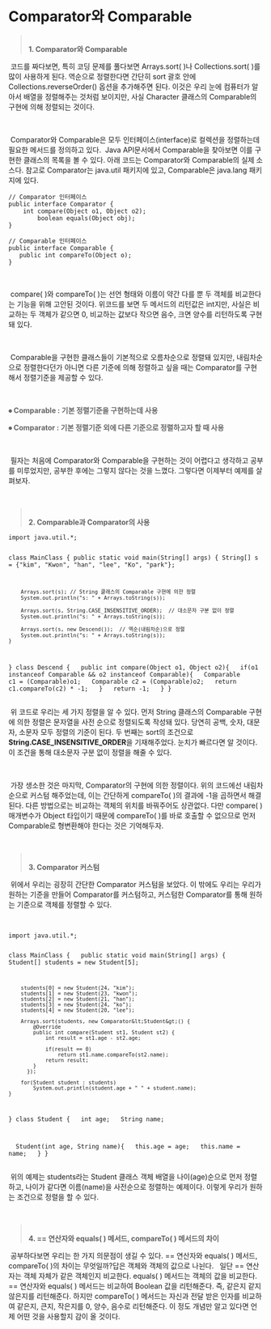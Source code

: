# Comparator와 Comparable


<blockquote data-ke-style="style2"><br /><b>1. Comparator와 Comparable</b></blockquote>
<p data-ke-size="size16">&nbsp;코드를 짜다보면, 특히 코딩 문제를 풀다보면 Arrays.sort( )나 Collections.sort( )를 많이 사용하게 된다. 역순으로 정렬한다면 간단히 sort 괄호 안에 Collections.reverseOrder() 옵션을 추가해주면 된다. 이것은 우리 눈에 컴퓨터가 알아서 배열을 정렬해주는 것처럼 보이지만, 사실 Character 클래스의 Comparable의 구현에 의해 정렬되는 것이다.&nbsp;</p>
<p data-ke-size="size16">&nbsp;</p>
<p data-ke-size="size16">&nbsp;Comparator와 Comparable은 모두 인터페이스(interface)로 컬렉션을 정렬하는데 필요한 메서드를 정의하고 있다.&nbsp; Java API문서에서 Comparable을 찾아보면 이를 구현한 클래스의 목록을 볼 수 있다. 아래 코드는 Comparator와 Comparable의 실제 소스다. 참고로 Comparator는 java.util 패키지에 있고, Comparable은 java.lang 패키지에 있다.</p>
<pre id="code_1630757585547" class="java" data-ke-language="java" data-ke-type="codeblock"><code>// Comparator 인터페이스
public interface Comparator {
	int compare(Object o1, Object o2);
&nbsp;       boolean equals(Object obj);
}
&nbsp;
// Comparable 인터페이스
public interface Comparable {
&nbsp;	public int compareTo(Object o);
}</code></pre>
<p data-ke-size="size16">&nbsp;</p>
<p data-ke-size="size16">&nbsp;compare( )와 compareTo( )는 선언 형태와 이름이 약간 다를 뿐 두 객체를 비교한다는 기능을 위해 고안된 것이다. 위코드를 보면 두 메서드의 리턴값은 int지만, 사실은 비교하는 두 객체가 같으면 0, 비교하는 값보다 작으면 음수, 크면 양수를 리턴하도록 구현돼 있다.&nbsp;</p>
<p data-ke-size="size16">&nbsp;</p>
<p data-ke-size="size16">&nbsp;Comparable을 구현한 클래스들이 기본적으로 오름차순으로 정렬돼 있지만, 내림차순으로 정렬한다던가 아니면 다른 기준에 의해 정렬하고 싶을 때는 Comparator를 구현해서 정렬기준을 제공할 수 있다.</p>
<p data-ke-size="size16">&nbsp;</p>
<p data-ke-size="size16"><b><span style="color: #666666;">⦁ Comparable : 기본 정렬기준을 구현하는데 사용</span></b></p>
<p data-ke-size="size16"><b><span style="color: #666666;">⦁ Comparator : 기본 정렬기준 외에 다른 기준으로 정렬하고자 할 때 사용</span></b></p>
<p data-ke-size="size16">&nbsp;</p>
<p data-ke-size="size16">&nbsp;필자는 처음에 Comparator와 Comparable을 구현하는 것이 어렵다고 생각하고 공부를 미루었지만, 공부한 후에는 그렇지 않다는 것을 느꼈다. 그렇다면 이제부터 예제를 살펴보자.</p>
<p data-ke-size="size16">&nbsp;</p>
<blockquote data-ke-style="style2"><br /><b>2. Comparable과 Comparator의 사용</b></blockquote>
<pre id="code_1630760504427" class="java" data-ke-language="java" data-ke-type="codeblock"><code>import java.util.*;

class MainClass {
	public static void main(String[] args) {
    	String[] s = {"kim", "Kwon", "han", "lee", "Ko", "park"};
        
        Arrays.sort(s);	// String 클래스의 Comparable 구현에 의한 정렬
        System.out.println("s: " + Arrays.toString(s));
        
        Arrays.sort(s, String.CASE_INSENSITIVE_ORDER);	// 대소문자 구분 없이 정렬
        System.out.println("s: " + Arrays.toString(s));
        
        Arrays.sort(s, new Descend());	// 역순(내림차순)으로 정렬
        System.out.println("s: " + Arrays.toString(s));
    }
}
class Descend {
&nbsp;	public int compare(Object o1, Object o2){
&nbsp;    	if(o1 instanceof Comparable &amp;&amp; o2 instanceof Comparable){
&nbsp;        	Comparable c1 = (Comparable)o1;
&nbsp;        	Comparable c2 = (Comparable)o2;
&nbsp;        	return c1.compareTo(c2) * -1;
&nbsp;        }
&nbsp;        return -1;
&nbsp;    }
}</code></pre>
<p data-ke-size="size16">&nbsp;위 코드로 우리는 세 가지 정렬을 알 수 있다. 먼저 String 클래스의 Comparable 구현에 의한 정렬은 문자열을 사전 순으로 정렬되도록 작성돼 있다. 당연히 공백, 숫자, 대문자, 소문자 모두 정렬의 기준이 된다. 두 번째는 sort의 조건으로 <b>String.CASE_INSENSITIVE_ORDER</b>을 기재해주었다. 눈치가 빠르다면 알 것이다. 이 조건을 통해 대소문자 구분 없이 정렬을 해줄 수 있다.</p>
<p data-ke-size="size16">&nbsp;</p>
<p data-ke-size="size16">&nbsp;가장 생소한 것은 마지막, Comparator의 구현에 의한 정렬이다. 위의 코드에선 내림차순으로 커스텀 해주었는데, 이는 간단하게 compareTo( )의 결과에 -1을 곱하면서 해결된다. 다른 방법으로는 비교하는 객체의 위치를 바꿔주어도 상관없다. 다만 compare( ) 매개변수가 Object 타입이기 때문에 compareTo( )를 바로 호출할 수 없으므로 먼저 Comparable로 형변환해야 한다는 것은 기억해두자.</p>
<p data-ke-size="size16">&nbsp;</p>
<blockquote data-ke-style="style2"><br /><b>3. Comparator 커스텀</b></blockquote>
<p data-ke-size="size16">&nbsp;위에서 우리는 굉장히 간단한 Comparator 커스텀을 보았다. 이 밖에도 우리는 우리가 원하는 기준을 만들어 Comparator를 커스텀하고, 커스텀한 Comparator를 통해 원하는 기준으로 객체를 정렬할 수 있다.</p>
<p data-ke-size="size16">&nbsp;</p>
<pre id="code_1630761712596" class="java" data-ke-language="java" data-ke-type="codeblock"><code>import java.util.*;

class MainClass {
&nbsp;	public static void main(String[] args) {
&nbsp;		Student[] students = new Student[5];

		students[0] = new Student(24, "kim");
		students[1] = new Student(23, "kwon");
		students[2] = new Student(21, "han");
		students[3] = new Student(24, "ko");
		students[4] = new Student(20, "lee");
    	
    	Arrays.sort(students, new Comparator&lt;Student&gt;() { 
	        @Override 
	        public int compare(Student st1, Student st2) { 
                int result = st1.age - st2.age;
                
                if(result == 0)
                    return st1.name.compareTo(st2.name);
		        return result; 
	        } 
          });
    	
    	for(Student student : students)
    		System.out.println(student.age + " " + student.name);
    }
}
class Student {
&nbsp;    int age;
&nbsp;    String name;
    
&nbsp;    Student(int age, String name){
&nbsp;        this.age = age;
&nbsp;        this.name = name;
&nbsp;    }
}</code></pre>
<p data-ke-size="size16">&nbsp;위의 예제는 students라는 Student 클래스 객체 배열을 나이(age)순으로 먼저 정렬하고, 나이가 같다면 이름(name)을 사전순으로 정렬하는 예제이다. 이렇게 우리가 원하는 조건으로 정렬을 할 수 있다.</p>
<p data-ke-size="size16">&nbsp;</p>
<blockquote data-ke-style="style2"><br /><b>4. == 연산자와 equals( ) 메서드, compareTo( ) 메서드의 차이</b></blockquote>
<p data-ke-size="size16">&nbsp;공부하다보면 우리는 한 가지 의문점이 생길 수 있다. == 연산자와 equals( ) 메서드, compareTo( )의 차이는 무엇일까?답은 객체와 객체의 값으로 나뉜다.
	&nbsp;
	일단 == 연산자는 객체 자체가 같은 객체인지 비교한다. equals( ) 메서드는 객체의 값을 비교한다. == 연산자와 equals( ) 메서드는 비교하여 Boolean 값을 리턴해준다. 즉, 같은지 같지 않은지를 리턴해준다. 하지만 compareTo( ) 메서드는 자신과 전달 받은 인자를 비교하여 같은지, 큰지, 작은지를 0, 양수, 음수로 리턴해준다. 이 정도 개념만 알고 있다면 언제 어떤 것을 사용할지 감이 올 것이다.</p>
<p data-ke-size="size16">&nbsp;</p>
<p data-ke-size="size16">&nbsp;</p>
